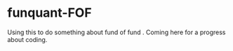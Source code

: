 # funquant-FOF
Using this to do something about fund of fund .
Coming here for a progress about coding.
